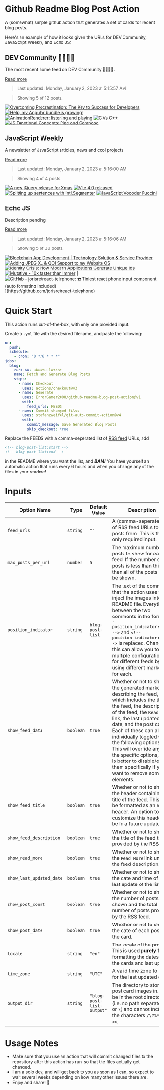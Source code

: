 # Github Readme Blog Post Action

A (somewhat) simple github action that generates a set of cards for recent blog posts.

Here's an example of how it looks given the URLs for DEV Community, JavaScript Weekly, and Echo JS:

<!-- post-list:start -->
## DEV Community 👩‍💻👨‍💻

The most recent home feed on DEV Community 👩‍💻👨‍💻.

[Read more](https://dev.to)
> Last updated: Monday, January 2, 2023 at 5:15:57 AM

> Showing 5 of 12 posts.

[![Overcoming Procrastination: The Key to Success for Developers](https://raw.githubusercontent.com/ErrorGamer2000/github-readme-blog-post-action/main/generated_files/DEV_Community_👩‍💻👨‍💻/Overcoming_Procrastination__The_Key_to_Success_for_Developers.svg)](https://dev.to/evansifyke/overcoming-procrastination-the-key-to-success-for-developers-5fge)
[![Help, my Angular bundle is growing!](https://raw.githubusercontent.com/ErrorGamer2000/github-readme-blog-post-action/main/generated_files/DEV_Community_👩‍💻👨‍💻/Help__my_Angular_bundle_is_growing!.svg)](https://dev.to/this-is-angular/help-my-angular-bundle-is-growing-1jkj)
[![AnimationRenderer: listening and playing](https://raw.githubusercontent.com/ErrorGamer2000/github-readme-blog-post-action/main/generated_files/DEV_Community_👩‍💻👨‍💻/AnimationRenderer__listening_and_playing.svg)](https://dev.to/this-is-angular/animationrenderer-listening-and-playing-4i3a)
[![C Vs C++](https://raw.githubusercontent.com/ErrorGamer2000/github-readme-blog-post-action/main/generated_files/DEV_Community_👩‍💻👨‍💻/C_Vs_C++.svg)](https://dev.to/jagroop2000/c-vs-c-42cn)
[![JS Functional Concepts: Pipe and Compose](https://raw.githubusercontent.com/ErrorGamer2000/github-readme-blog-post-action/main/generated_files/DEV_Community_👩‍💻👨‍💻/JS_Functional_Concepts__Pipe_and_Compose.svg)](https://dev.to/joelbonetr/js-functional-concepts-pipe-and-compose-1mho)


## JavaScript Weekly

A newsletter of JavaScript articles, news and cool projects

[Read more](https://javascriptweekly.com/)
> Last updated: Monday, January 2, 2023 at 5:16:00 AM

> Showing 4 of 4 posts.

[![A new jQuery release for Xmas](https://raw.githubusercontent.com/ErrorGamer2000/github-readme-blog-post-action/main/generated_files/JavaScript_Weekly/A_new_jQuery_release_for_Xmas.svg)](https://javascriptweekly.com/issues/619)
[![Vite 4.0 released](https://raw.githubusercontent.com/ErrorGamer2000/github-readme-blog-post-action/main/generated_files/JavaScript_Weekly/Vite_4.0_released.svg)](https://javascriptweekly.com/issues/618)
[![Splitting up sentences with Intl.Segmenter](https://raw.githubusercontent.com/ErrorGamer2000/github-readme-blog-post-action/main/generated_files/JavaScript_Weekly/Splitting_up_sentences_with_Intl.Segmenter.svg)](https://javascriptweekly.com/issues/617)
[![JavaScript Vocoder Puccini](https://raw.githubusercontent.com/ErrorGamer2000/github-readme-blog-post-action/main/generated_files/JavaScript_Weekly/JavaScript_Vocoder_Puccini.svg)](https://javascriptweekly.com/issues/616)


## Echo JS

Description pending

[Read more](
http://www.echojs.com
)
> Last updated: Monday, January 2, 2023 at 5:16:06 AM

> Showing 5 of 30 posts.

[![Blockchain App Development | Technology Solution & Service Provider](https://raw.githubusercontent.com/ErrorGamer2000/github-readme-blog-post-action/main/generated_files/_Echo_JS_/Blockchain_App_Development___Technology_Solution___Service_Provider.svg)](https://blockchainappmaker.com/)
[![Adding JPEG XL & QOI Support to my Website OS](https://raw.githubusercontent.com/ErrorGamer2000/github-readme-blog-post-action/main/generated_files/_Echo_JS_/Adding_JPEG_XL___QOI_Support_to_my_Website_OS.svg)](https://dev.to/dustinbrett/adding-jpeg-xl-qoi-support-to-my-website-os-3oni)
[![Identity Crisis: How Modern Applications Generate Unique Ids](https://raw.githubusercontent.com/ErrorGamer2000/github-readme-blog-post-action/main/generated_files/_Echo_JS_/Identity_Crisis__How_Modern_Applications_Generate_Unique_Ids.svg)](https://medium.com/javascript-scene/identity-crisis-how-modern-applications-generate-unique-ids-39562736f557)
[![Mutative - 10x faster than Immer](https://raw.githubusercontent.com/ErrorGamer2000/github-readme-blog-post-action/main/generated_files/_Echo_JS_/Mutative_-_10x_faster_than_Immer.svg)](https://dev.to/unadlib/mutative-10x-faster-than-immer-2060)
[![GitHub - jorisre/react-telephone: ☎️ Tiniest react phone input component (auto formating included)](https://raw.githubusercontent.com/ErrorGamer2000/github-readme-blog-post-action/main/generated_files/_Echo_JS_/GitHub_-_jorisre_react-telephone__☎️_Tiniest_react_phone_input_component_(auto_formating_included).svg)](https://github.com/jorisre/react-telephone)


<!-- post-list:end -->

# Quick Start

This action runs out-of-the-box, with only one provided input.

Create a `.yml` file with the desired filename, and paste the following:

```yml
on:
  push:
  schedule:
    - cron: "0 */6 * * *"
jobs:
  blog:
    runs-on: ubuntu-latest
    name: Fetch and Generate Blog Posts
    steps:
      - name: Checkout
        uses: actions/checkout@v3
      - name: Generate
        uses: ErrorGamer2000/github-readme-blog-post-action@v1
        with:
          feed_urls: FEEDS
      - name: Commit changed files
        uses: stefanzweifel/git-auto-commit-action@v4
        with:
          commit_message: Save Generated Blog Posts
          skip_checkout: true
```

Replace the FEEDS with a comma-seperated list of [RSS feed](https://rss.com/blog/how-do-rss-feeds-work/) URLs, add

```md
<!-- blog-post-list:start -->
<!-- blog-post-list:end -->
```

in the README where you want the list, and **_BAM!_** You have yourself an automatic action that runs every 6 hours and when you change any of the files in your readme!

# Inputs

<table>
  <thead>
    <tr>
      <th>Option Name</th>
      <th>Type</th>
      <th>Default Value</th>
      <th>Description</th>
    </tr>
  </thead>
  <tbody>
    <tr>
      <td><code>feed_urls</code></td>
      <td><code>string</code></td>
      <td><code>""</code></td>
      <td>A (comma-seperated) list of RSS feed URLs to load posts from. This is the only required input.</td>
    </tr>
    <tr>
      <td><code>max_posts_per_url</code></td>
      <td><code>number</code></td>
      <td><code>5</code></td>
      <td>The maximum number of posts to show for each feed. If the number of posts is less than this, then all of the posts will be shown.</td>
    </tr>
    <tr>
      <td><code>position_indicator</code></td>
      <td><code>string</code></td>
      <td><code>blog-post-list</code></td>
      <td>The text of the comments that the action uses to inject the images into the README file. Everything between the two comments in the form <code>&lt;!-- position_indicator:start --&gt;</code> and <code>&lt;!-- position_indicator:end --&gt;</code> is replaced. Changing this can allow you to use multiple configurations for different feeds by using different markers for each.</td>
    </tr>
    <tr>
      <td><code>show_feed_data</code></td>
      <td><code>boolean</code></td>
      <td><code>true</code></td>
      <td>Whether or not to show the generated markdown describing the feed, which includes the title of the feed, the description of the feed, the <code>Read More</code> link, the last updated date, and the post count. Each of these can also be individually toggled with the following options. This will override any of the specific options, so it is better to disable/enable them specifically if you want to remove some elements.</td>
    </tr>
    <tr>
      <td><code>show_feed_title</code></td>
      <td><code>boolean</code></td>
      <td><code>true</code></td>
      <td>Whether or not to show the header containing the title of the feed. This will be formatted as an <code>h2</code> header. An option to customize this header will be in a future update.</td>
    </tr>
    <tr>
      <td><code>show_feed_description</code></td>
      <td><code>boolean</code></td>
      <td><code>true</code></td>
      <td>Whether or not to show the title of the feed that is provided by the RSS feed.</td>
    </tr>
    <tr>
      <td><code>show_read_more</code></td>
      <td><code>boolean</code></td>
      <td><code>true</code></td>
      <td>Whether or not to show the <code>Read More</code> link under the feed description.</td>
    </tr>
    <tr>
      <td><code>show_last_updated_date</code></td>
      <td><code>boolean</code></td>
      <td><code>true</code></td>
      <td>Whether or not to show the date and time of the last update of the list.</td>
    </tr>
    <tr>
      <td><code>show_post_count</code></td>
      <td><code>boolean</code></td>
      <td><code>true</code></td>
      <td>Whether or not to show the number of posts shown and the total number of posts provided by the RSS feed.</td>
    </tr>
    <tr>
      <td><code>show_post_date</code></td>
      <td><code>boolean</code></td>
      <td><code>true</code></td>
      <td>Whether or not to show the date of each post on the card.</td>
    </tr>
    <tr>
      <td><code>locale</code></td>
      <td><code>string</code></td>
      <td><code>"en"</code></td>
      <td>The locale of the project. This is used <strong>purely</strong> for formatting the dates of the cards and last update.</td>
    </tr>
    <tr>
      <td><code>time_zone</code></td>
      <td><code>string</code></td>
      <td><code>"UTC"</code></td>
      <td>A valid time zone to use for the last updated date.</td>
    </tr>
    <tr>
      <td><code>output_dir</code></td>
      <td><code>string</code></td>
      <td><code>"blog-post-list-output"</code></td>
      <td>The directory to store the post card images in. Must be in the root directory (i.e. no path separators <code>/</code> or <code>\</code>) and cannot include the characters <code>/\?%*:|"&lt;&gt;</code>.</td>
    </tr>
<!--
    <tr>
      <td><code></code></td>
      <td><cde></cde></td>
      <td><code></code></td>
      <td></td>
    </tr>
-->
  </tbody>
</table>

# Usage Notes

- Make sure that you use an action that will commit changed files to the repository after this action has run, so that the files actually get changed.
- I am a solo dev, and will get back to you as soon as I can, so expect to wait several weeks depending on how many other issues there are.
- Enjoy and share! 🤗

